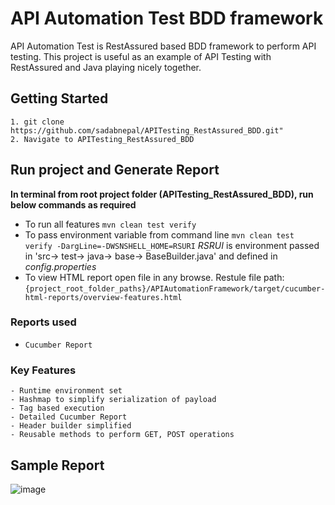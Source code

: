 # API Automation Test BDD framework
API Automation Test is RestAssured based BDD framework to perform API testing. This project is useful as an example of API Testing with RestAssured and Java playing nicely together.

## Getting Started
```
1. git clone https://github.com/sadabnepal/APITesting_RestAssured_BDD.git"
2. Navigate to APITesting_RestAssured_BDD
```

## Run project and Generate Report
**In terminal from root project folder (APITesting_RestAssured_BDD), run below commands as required**
- To run all features `mvn clean test verify`
- To pass environment variable from command line `mvn clean test verify -DargLine=-DWSNSHELL_HOME=RSURI`
  *RSRUI* is environment passed in 'src-> test-> java-> base-> BaseBuilder.java' and defined in *config.properties*
- To view HTML report open file in any browse. Restule file path: `{project_root_folder_paths}/APIAutomationFramework/target/cucumber-html-reports/overview-features.html`

### Reports used
- `Cucumber Report`

### Key Features
	- Runtime environment set
	- Hashmap to simplify serialization of payload
	- Tag based execution
	- Detailed Cucumber Report
	- Header builder simplified
	- Reusable methods to perform GET, POST operations

## Sample Report
![image](https://user-images.githubusercontent.com/65847528/97099111-258abc80-16ab-11eb-813d-267afa9e4535.png)
